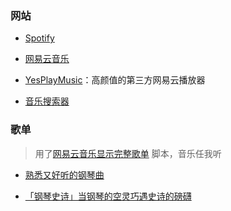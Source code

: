 ### 网站

- [Spotify](https://open.spotify.com/)

- [网易云音乐](https://music.163.com/)

- [YesPlayMusic](https://music.qier222.com/)：高颜值的第三方网易云播放器

- [音乐搜索器](http://y.yin2s.com/)

### 歌单

> 用了[网易云音乐显示完整歌单](https://greasyfork.org/zh-CN/scripts/406054-%E7%BD%91%E6%98%93%E4%BA%91%E9%9F%B3%E4%B9%90%E6%98%BE%E7%A4%BA%E5%AE%8C%E6%95%B4%E6%AD%8C%E5%8D%95) 脚本，音乐任我听

- [熟悉又好听的钢琴曲](https://music.163.com/#/playlist?id=2696678180)

- [「钢琴史诗」当钢琴的空灵巧遇史诗的磅礴](https://music.163.com/#/playlist?id=508382517)